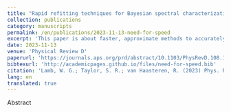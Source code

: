 ```yaml
---
title: "Rapid refitting techniques for Bayesian spectral characterization of the gravitational wave background using pulsar timing arrays"
collection: publications
category: manuscripts
permalink: /en/publications/2023-11-13-need-for-speed
excerpt: 'This paper is about faster, approximate methods to accurately characterise a gravitational wave background spectrum with `ceffyl`'
date: 2023-11-13
venue: 'Physical Review D'
paperurl: 'https://journals.aps.org/prd/abstract/10.1103/PhysRevD.108.103019'
bibtexurl: 'http://academicpages.github.io/files/need-for-speed.bib'
citation: 'Lamb, W. G.; Taylor, S. R.; van Haasteren, R. (2023) Phys. Rev. D 108, 103019'
lang: en
translated: true
---
```

Abstract